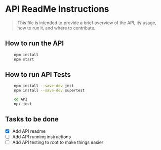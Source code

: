 # API ReadMe Instructions

> This file is intended to provide a brief overview of the API, its usage, how to run it, and where to contribute.

## How to run the API
```bash
    npm install
    npm start
```

## How to run API Tests
```bash
    npm install --save-dev jest
    npm install --save-dev supertest

    cd API
    npx jest

```

## Tasks to be done
- [X] Add API readme
- [ ] Add API running instructions
- [ ] Add API testing to root to make things easier
